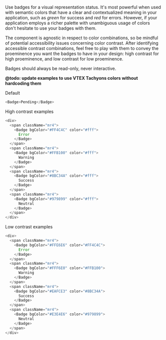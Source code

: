 Use badges for a visual representation status. It's most powerful when used with semantic colors that have a clear and contextualized meaning in your application, such as _green_ for success and _red_ for errors. However, if your application employs a richer palette with unambiguous usage of colors don't hesitate to use your badges with them.

The component is agnostic in respect to color combinations, so be mindful of potential accessibility issues concerning color contrast. After identifying accessible contrast combinations, feel free to play with them to convey the proeminence you want the badges to have in your design: high contrast for high proeminence, and low contrast for low proeminence.

Badges should always be read-only, never interactive.


**@todo: update examples to use VTEX Tachyons colors without hardcoding them**

Default

```js
<Badge>Pending</Badge>
```

High contrast examples

```js
<div>
  <span className="mr4">
    <Badge bgColor="#FF4C4C" color="#fff">
      Error
    </Badge>
  </span>
  <span className="mr4">
    <Badge bgColor="#FFB100" color="#fff">
      Warning
    </Badge>
  </span>
  <span className="mr4">
    <Badge bgColor="#8BC34A" color="#fff">
      Success
    </Badge>
  </span>
  <span className="mr4">
    <Badge bgColor="#979899" color="#fff">
      Neutral
    </Badge>
  </span>
</div>
```

Low contrast examples

```js
<div>
  <span className="mr4">
    <Badge bgColor="#FFE6E6" color="#FF4C4C">
      Error
    </Badge>
  </span>
  <span className="mr4">
    <Badge bgColor="#FFF6E0" color="#FFB100">
      Warning
    </Badge>
  </span>
  <span className="mr4">
    <Badge bgColor="#EAFCE3" color="#8BC34A">
      Success
    </Badge>
  </span>
  <span className="mr4">
    <Badge bgColor="#E3E4E6" color="#979899">
      Neutral
    </Badge>
  </span>
</div>
```
